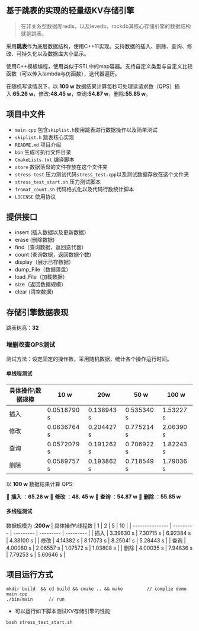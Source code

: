 ## 基于跳表的实现的轻量级KV存储引擎

> 在非关系型数据库redis，以及levedb，rockdb其核心存储引擎的数据结构就是跳表。

采用**跳表**作为底层数据结构，使用C++11实现。支持数据的插入、删除、查询、修改、可持久化以及数据库大小显示。

使用C++模板编程，使用类似于STL中的map容器。支持自定义类型与自定义比较函数（可以传入lambda与仿函数），迭代器遍历。

在随机写读情况下，以 **100 w** 数据结果计算每秒可处理读请求数（QPS）插入:**65.26 w**，修改:**48.45 w**，查询:**54.87 w**，删除:**55.85 w**。

## 项目中文件

+ `main.cpp` 包含`skiplist.h`使用跳表进行数据操作以及简单测试
+ `skiplist.h` 跳表核心实现
+ `README.md` 项目介绍         
+ `bin` 生成可执行文件目录 
+ `CmakeLists.txt` 编译脚本
+ `store` 数据落盘的文件存放在这个文件夹 
+ `stress-test` 压力测试代码`stress_test.cpp`以及测试数据存放在这个文件夹 
+ `stress_test_start.sh` 压力测试脚本
+ `fromat_count.sh` 代码格式化以及代码行数统计脚本
+ `LICENSE` 使用协议

## 提供接口 

+ insert (插入数据以及更新数据）
+ erase (删除数据)
+ find（查询数据，返回迭代器）
+ count (查询数据，返回数据个数)
+ display（展示已存数据）
+ dump_File（数据落盘）
+ load_File（加载数据）
+ size（返回数据规模）
+ clear (清空数据)

## 存储引擎数据表现

跳表树高：**32** 

### 增删改查QPS测试

测试方法：设定固定的操作数，采用随机数据，统计各个操作运行时间。

#### 单线程测试

| 具体操作\数据规模 | 10 w        | 20w        | 50 w       | 100 w     |
| ----------------- | ----------- | ---------- | ---------- | --------- |
| 插入              | 0.0518790 s | 0.138943 s | 0.535340 s | 1.53227 s |
| 修改              | 0.0636764 s | 0.204427 s | 0.775214 s | 2.06390 s |
| 查询              | 0.0572079 s | 0.191262 s | 0.706922 s | 1.82243 s |
| 删除              | 0.0589757 s | 0.193862 s | 0.718549 s | 1.79036 s |

以 **100 w** 数据结果计算 QPS:

🔹 **插入** ：**65.26 w** 🔸 **修改** ：**48. 45 w** 🔹 **查询** ：**54.87 w** 🔸 **删除** ：**55.85 w**

#### 多线程测试

数据规模为 :**200w**
| 具体操作\线程数 | 1         | 2         | 5         | 10        |
| --------------- | --------- | --------- | --------- | --------- |
| 插入            | 3.39630 s | 7.30715 s | 6.92384 s | 4.38100 s |
| 修改            | 4.14382 s | 8.17073 s | 8.25041 s | 5.28443 s |
| 查询            | 4.00080 s | 2.06557 s | 1.07572 s | 1.03808 s |
| 删除            | 4.00035 s | 7.94836 s | 7.79253 s | 5.60646 s |


## 项目运行方式

```shell
mkdir build  && cd build && cmake .. && make         // complie demo main.cpp
./bin/main      // run 
```



+ 可以运行如下脚本测试KV存储引擎的性能

```shell
bash stress_test_start.sh 
```
